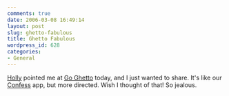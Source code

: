 ```yaml
---
comments: true
date: 2006-03-08 16:49:14
layout: post
slug: ghetto-fabulous
title: Ghetto Fabulous
wordpress_id: 628
categories:
- General
---
```


[Holly](http://monkeynotions.com/blog/) pointed me at [Go Ghetto](http://www.goghetto.com/) today, and I just wanted to share. It's like our [Confess](http://confess.ning.com/) app, but more directed. Wish I thought of that! So jealous.
